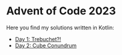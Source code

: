 # Advent of Code 2023

Here you find my solutions written in Kotlin:

* [Day 1: Trebuchet?!](src/main/kotlin/Day01.kt)
* [Day 2: Cube Conundrum](src/main/kotlin/Day02.kt)